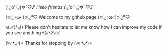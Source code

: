(ू′o‵ ू)*✲ﾟ︎♡︎♪︎  Hello friends  (ू′o‵ ू)*✲ﾟ︎♡︎♪︎ 

(੭ु ›ω‹ )੭ु⁾⁾♡︎ Welcome to my github page (੭ु ›ω‹ )੭ु⁾⁾♡︎

٩(๑˃̌ۿ˂̌๑)۶ Please don't hesitate to let me know how I can improve my code if you see anything ٩(๑˃̌ۿ˂̌๑)۶

(୨୧ ❛︎ᴗ❛︎)✧︎ Thanks for stopping by (୨୧ ❛︎ᴗ❛︎)✧︎

<!---
JellyRollJunior/JellyRollJunior is a ✨ special ✨ repository because its `README.md` (this file) appears on your GitHub profile.
You can click the Preview link to take a look at your changes.
--->
